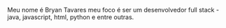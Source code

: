 Meu nome é Bryan Tavares 
meu foco é ser um desenvolvedor full stack - java, javascript, html, python e entre outras.
